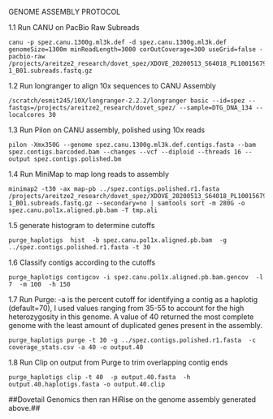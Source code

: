 GENOME ASSEMBLY PROTOCOL

1.1 Run CANU on PacBio Raw Subreads 

```
canu -p spez.canu.1300g.ml3k.def -d spez.canu.1300g.ml3k.def genomeSize=1300m minReadLength=3000 corOutCoverage=300 useGrid=false -pacbio-raw /projects/areitze2_research/dovet_spez/XDOVE_20200513_S64018_PL100156795-1_B01.subreads.fastq.gz
```

1.2 Run longranger to align 10x sequences to CANU Assembly 

```
/scratch/esmit245/10X/longranger-2.2.2/longranger basic --id=spez --fastqs=/projects/areitze2_research/dovet_spez/ --sample=DTG_DNA_134 --localcores 30
```

1.3 Run Pilon on CANU assembly, polished using 10x reads 

```
pilon -Xmx350G --genome spez.canu.1300g.ml3k.def.contigs.fasta --bam spez.contigs.barcoded.bam --changes --vcf --diploid --threads 16 --output spez.contigs.polished.bm
```

1.4 Run MiniMap to map long reads to assembly 

```
minimap2 -t30 -ax map-pb ../spez.contigs.polished.r1.fasta /projects/areitze2_research/dovet_spez/XDOVE_20200513_S64018_PL100156795-1_B01.subreads.fastq.gz --secondary=no | samtools sort -m 280G -o spez.canu.pol1x.aligned.pb.bam -T tmp.ali
```

1.5 generate histogram to determine cutoffs 

```
purge_haplotigs  hist  -b spez.canu.pol1x.aligned.pb.bam  -g ../spez.contigs.polished.r1.fasta -t 30
```

1.6 Classify contigs according to the cutoffs 

```
purge_haplotigs contigcov -i spez.canu.pol1x.aligned.pb.bam.gencov  -l 7  -m 100  -h 150
```

1.7 Run Purge: -a is the percent cutoff for identifying a contig as a haplotig (default=70), I used values ranging from 35-55 to account for the high heterozygosity in this genome. A value of 40 returned the most complete genome with the least amount of duplicated genes present in the assembly.

```
purge_haplotigs purge -t 30 -g ../spez.contigs.polished.r1.fasta  -c coverage_stats.csv -a 40 -o output.40
```

1.8 Run Clip on output from Purge to trim overlapping contig ends

```
purge_haplotigs clip -t 40  -p output.40.fasta  -h output.40.haplotigs.fasta -o output.40.clip
```

##Dovetail Genomics then ran HiRise on the genome assembly generated above.##
